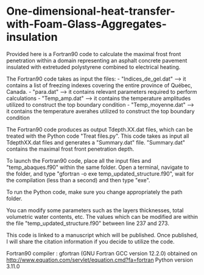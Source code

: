 # One-dimensional-heat-transfer-with-Foam-Glass-Aggregates-insulation
Provided here is a Fortran90 code to calculate the maximal frost front penetration within a domain representing an asphalt concrete pavement insulated with extretuded polystyrene combined to electrical heating.

The Fortran90 code takes as input the files:  - "Indices_de_gel.dat" --> it contains a list of freezing indexes covering the entire province of Québec, Canada.
                                    - "para.dat" --> it contains relevant parameters required to perform calculations
                                    - "Temp_amp.dat" --> it contains the temperature amplitudes utilized to construct the top boundary condition
                                    - "Temp_moyenne.dat" --> it contains the temperature averahes utilized to construct the top boundary condition
                                    
The Fortran90 code produces as output Tdepth.XX.dat files, which can be treated with the Python code "Treat files.py". This code takes as input all TdepthXX.dat files and generates a "Summary.dat" file. "Summary.dat" contains the maximal frost front penetration depth.

To launch the Fortran90 code, place all the input files and "temp_abaques.f90" within the same folder. Open a terminal, navigate to the folder, and type "gfortran -o exe temp_updated_structure.f90", wait for the compilation (less than a second) and then type "exe".

To run the Python code, make sure you change appropriately the path folder.

You can modify some parameters such as the layers thicknesses, total volumetric water contents, etc. The values which can be modified are within the file "temp_updated_structure.f90" between line 237 and 273. 

This code is linked to a manuscript which will be published. Once published, I will share the citation information if you decide to utilize the code.
                                    
Fortran90 compiler : gfortran (GNU Fortran GCC version 12.2.0) obtained on http://www.equation.com/servlet/equation.cmd?fa=fortran
Python version 3.11.0
